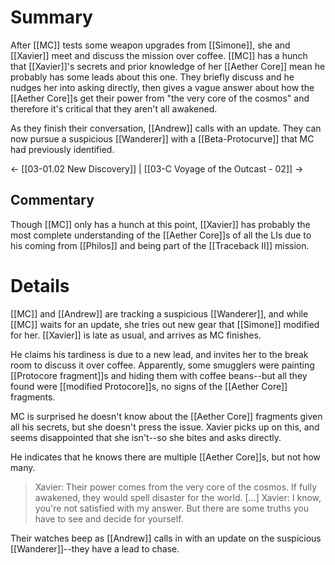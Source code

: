 # Summary
After [[MC]] tests some weapon upgrades from [[Simone]], she and [[Xavier]] meet and discuss the mission over coffee. [[MC]] has a hunch that [[Xavier]]'s secrets and prior knowledge of her [[Aether Core]] mean he probably has some leads about this one. They briefly discuss and he nudges her into asking directly, then gives a vague answer about how the [[Aether Core]]s get their power from "the very core of the cosmos" and therefore it's critical that they aren't all awakened.

As they finish their conversation, [[Andrew]] calls with an update. They can now pursue a suspicious [[Wanderer]] with a [[Beta-Protocurve]] that MC had previously identified.

← [[03-01.02 New Discovery]] | [[03-C Voyage of the Outcast - 02]] →
## Commentary
Though [[MC]] only has a hunch at this point, [[Xavier]] has probably the most complete understanding of the [[Aether Core]]s of all the LIs due to his coming from [[Philos]] and being part of the [[Traceback II]] mission.

# Details

[[MC]] and [[Andrew]] are tracking a suspicious [[Wanderer]], and while [[MC]] waits for an update, she tries out new gear that [[Simone]] modified for her. [[Xavier]] is late as usual, and arrives as MC finishes.

He claims his tardiness is due to a new lead, and invites her to the break room to discuss it over coffee. Apparently, some smugglers were painting [[Protocore fragment]]s and hiding them with coffee beans--but all they found were [[modified Protocore]]s, no signs of the [[Aether Core]] fragments.

MC is surprised he doesn't know about the [[Aether Core]] fragments given all his secrets, but she doesn't press the issue. Xavier picks up on this, and seems disappointed that she isn't--so she bites and asks directly.

He indicates that he knows there are multiple [[Aether Core]]s, but not how many.
> Xavier: Their power comes from the very core of the cosmos. If fully awakened, they would spell disaster for the world.
> [...]
> Xavier: I know, you're not satisfied with my answer. But there are some truths you have to see and decide for yourself.

Their watches beep as [[Andrew]] calls in with an update on the suspicious [[Wanderer]]--they have a lead to chase.